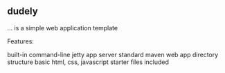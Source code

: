 
dudely
------

... is a simple web application template

Features:

built-in command-line jetty app server
standard maven web app directory structure
basic html, css, javascript starter files included
